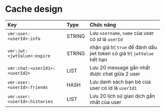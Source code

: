 # Cache design

| Key | Type | Chức năng |
|:-------|:--------|:-------------|
|`vmr:user:<userId>:info`|STRING|Lưu `username`, `name` của user có id là `userId`|
|`vmr:jwt:<jwtValue>:expire`|STRING|nhận giá trị `true` để đánh dấu jwt token có giá trị `jwtValue` hết hạn|
|`vmr:chat:<userId1>:<userId2>`|LIST|Lưu 20 message gần nhất được chat giữa 2 user|
|`vmr:user:<userId>:friends`|HASH|Lưu danh sách bạn bè của user có id là `userId1`|
|`vmr:user:<userId>:histories`|LIST|Lưu 20 lịch sử giao dịch gần nhất của user|
